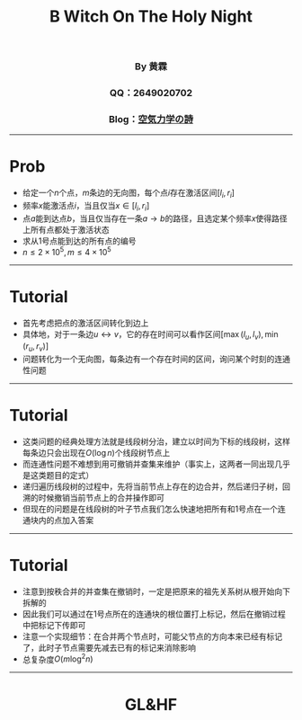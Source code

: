 <!-- page_number: true -->


# <center>B Witch On The Holy Night</center>

<br/>

### <center>By 黄霖 </center>

### <center>QQ：2649020702</center>

### <center>Blog：[空気力学の詩](https://www.cnblogs.com/cjjsb)</center>

---

# Prob

- 给定一个$n$个点，$m$条边的无向图，每个点$i$存在激活区间$[l_i,r_i]$
- 频率$x$能激活点$i$，当且仅当$x\in[l_i,r_i]$
- 点$a$能到达点$b$，当且仅当存在一条$a\to b$的路径，且选定某个频率$x$使得路径上所有点都处于激活状态
- 求从$1$号点能到达的所有点的编号
- $n\le 2\times 10^5,m\le 4\times 10^5$
---

# Tutorial

- 首先考虑把点的激活区间转化到边上
- 具体地，对于一条边$u\leftrightarrow v$，它的存在时间可以看作区间$[\max(l_u,l_v),\min(r_u,r_v)]$
- 问题转化为一个无向图，每条边有一个存在时间的区间，询问某个时刻的连通性问题
---

# Tutorial

- 这类问题的经典处理方法就是线段树分治，建立以时间为下标的线段树，这样每条边只会出现在$O(\log n)$个线段树节点上
- 而连通性问题不难想到用可撤销并查集来维护（事实上，这两者一同出现几乎是这类题目的定式）
- 递归遍历线段树的过程中，先将当前节点上存在的边合并，然后递归子树，回溯的时候撤销当前节点上的合并操作即可
- 但现在的问题是在线段树的叶子节点我们怎么快速地把所有和$1$号点在一个连通块内的点加入答案
---
# Tutorial

- 注意到按秩合并的并查集在撤销时，一定是把原来的祖先关系树从根开始向下拆解的
- 因此我们可以通过在$1$号点所在的连通块的根位置打上标记，然后在撤销过程中把标记下传即可
- 注意一个实现细节：在合并两个节点时，可能父节点的方向本来已经有标记了，此时子节点需要先减去已有的标记来消除影响
- 总复杂度$O(m\log^2 n)$

---
# <center>GL&HF</center>